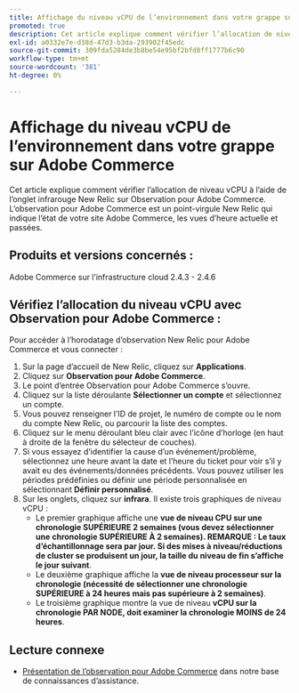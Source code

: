 ```yaml
---
title: Affichage du niveau vCPU de l’environnement dans votre grappe sur Adobe Commerce
promoted: true
description: Cet article explique comment vérifier l’allocation de niveau vCPU à l’aide de l’onglet infrarouge New Relic sur Observation pour Adobe Commerce. L’observation pour Adobe Commerce est un point-virgule New Relic qui indique l’état de votre site Adobe Commerce, les vues d’heure actuelle et passées.
exl-id: a0332e7e-d38d-47d3-b3da-293902f45edc
source-git-commit: 309fda5284de3b8be54e95bf2bfd8ff1777b6c90
workflow-type: tm+mt
source-wordcount: '381'
ht-degree: 0%

---
```


# Affichage du niveau vCPU de l’environnement dans votre grappe sur Adobe Commerce

Cet article explique comment vérifier l’allocation de niveau vCPU à l’aide de l’onglet infrarouge New Relic sur Observation pour Adobe Commerce. L’observation pour Adobe Commerce est un point-virgule New Relic qui indique l’état de votre site Adobe Commerce, les vues d’heure actuelle et passées.

## Produits et versions concernés :

Adobe Commerce sur l’infrastructure cloud 2.4.3 - 2.4.6

## Vérifiez l’allocation du niveau vCPU avec Observation pour Adobe Commerce :

Pour accéder à l’horodatage d’observation New Relic pour Adobe Commerce et vous connecter :

1. Sur la page d’accueil de New Relic, cliquez sur **Applications**.
1. Cliquez sur **Observation pour Adobe Commerce**.
1. Le point d’entrée Observation pour Adobe Commerce s’ouvre.
1. Cliquez sur la liste déroulante **Sélectionner un compte** et sélectionnez un compte.
1. Vous pouvez renseigner l’ID de projet, le numéro de compte ou le nom du compte New Relic, ou parcourir la liste des comptes.
1. Cliquez sur le menu déroulant bleu clair avec l’icône d’horloge (en haut à droite de la fenêtre du sélecteur de couches).
1. Si vous essayez d’identifier la cause d’un événement/problème, sélectionnez une heure avant la date et l’heure du ticket pour voir s’il y avait eu des événements/données précédents. Vous pouvez utiliser les périodes prédéfinies ou définir une période personnalisée en sélectionnant **Définir personnalisé**.
1. Sur les onglets, cliquez sur **infrara**. Il existe trois graphiques de niveau vCPU :
   * Le premier graphique affiche une **vue de niveau CPU sur une chronologie SUPÉRIEURE 2 semaines (vous devez sélectionner une chronologie SUPÉRIEURE À 2 semaines). REMARQUE : Le taux d’échantillonnage sera par jour. Si des mises à niveau/réductions de cluster se produisent un jour, la taille du niveau de fin s’affiche le jour suivant**.
   * Le deuxième graphique affiche la **vue de niveau processeur sur la chronologie (nécessité de sélectionner une chronologie SUPÉRIEURE à 24 heures mais pas supérieure à 2 semaines)**.
   * Le troisième graphique montre la vue de niveau **vCPU sur la chronologie PAR NODE, doit examiner la chronologie MOINS de 24 heures**.

## Lecture connexe

* [Présentation de l’observation pour Adobe Commerce](/help/support-tools/observation-for-adobe-commerce/observation-adobe-commerce-overview.md) dans notre base de connaissances d’assistance.
